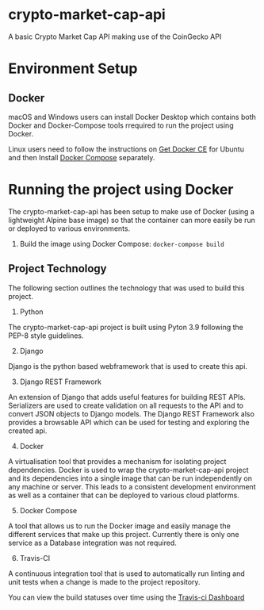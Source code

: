 # crypto-market-cap-api
A basic Crypto Market Cap API making use of the CoinGecko API

# Environment Setup

## Docker

macOS and Windows users can install Docker Desktop which contains both Docker and Docker-Compose tools rrequired to run the project using Docker.

Linux users need to follow the instructions on [Get Docker CE](https://docs.docker.com/engine/install/ubuntu/) for Ubuntu and then Install [Docker Compose](https://docs.docker.com/compose/install/) separately.

# Running the project using Docker

The crypto-market-cap-api has been setup to make use of Docker (using a lightweight Alpine base image) so that the container can more easily be run or deployed to various environments.

1. Build the image using Docker Compose:
`docker-compose build`

## Project Technology

The following section outlines the technology that was used to build this project.

1. Python

The crypto-market-cap-api project is built using Pyton 3.9 following the PEP-8 style guidelines. 

2. Django

Django is the python based webframework that is used to create this api. 

3. Django REST Framework

An extension of Django that adds useful features for building REST APIs. Serializers are used to create validation on all requests to the API and to convert JSON objects to Django models. The Django REST Framework also provides a browsable API which can be used for testing and exploring the created api. 

4. Docker

A virtualisation tool that provides a mechanism for isolating project dependencies. Docker is used to wrap the crypto-market-cap-api project and its dependencies into a single image that can be run independently on any machine or server. This leads to a consistent development environment as well as a container that can be deployed to various cloud platforms.  

5. Docker Compose 

A tool that allows us to run the Docker image and easily manage the different services that make up this project. Currently there is only one service as a Database integration was not required. 

6. Travis-CI

A continuous integration tool that is used to automatically run linting and unit tests when a change is made to the project repository. 

You can view the build statuses over time using the [Travis-ci Dashboard](https://travis-ci.com/github/RichardOB/crypto-market-cap-api)